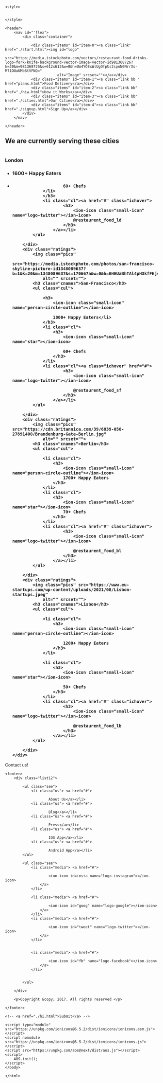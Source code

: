 <!DOCTYPE html>
<html lang="en">

<head>
    <meta charset="UTF-8">
    <meta http-equiv="X-UA-Compatible" content="IE=edge">
    <meta name="viewport" content="width=device-width, initial-scale=1.0">
    <!-- <meta name="viewport" content="width=device-width, initial-scale=1.0"> -->
    <title>My Restaurent.com/Cities We Serve</title>
    <link rel="stylesheet" href="https://unpkg.com/aos@next/dist/aos.css" />
    <link rel="stylesheet" href="stylee.css">
    <link rel="preconnect" href="https://fonts.googleapis.com">
    <link rel="stylesheet" href="queries.css">


    <style>


    </style>



</head>

<body>  

    <header>
        <nav id="'flex">
            <div class="container">

                <div class="items" id="item-0"><a class="link" href="./start.html"><img id="logo"
                            src="https://media.istockphoto.com/vectors/restaurant-food-drinks-logo-fork-knife-background-vector-image-vector-id981368726?k=20&m=981368726&s=612x612&w=0&h=Um4YOExWlUgOfpUs2spnN0NrrXs-M71OUuUMbStVFNQ="
                            alt="Image" srcset=""></a></div>
                <div class="items" id="item-1"><a class="link bb " href="plans.html">Food Delivery</a></div>
                <div class="items" id="item-2"><a class="link bb" href="./hiw.html">How it Works</a></div>
                <div class="items" id="item-3"><a class="link bb" href="./cities.html">Our Cities</a></div>
                <div class="items" id="item-4"><a class="link bb" href="./signup.html">Sign Up</a></div>
            </div>
        </nav>

    </header>



<section class="serve" id="cities" data-aos="fade-in" data-aos-duration="2000">
    <h2 class="big">We are currently serving these cities</h2>
    <div class="cities">
        <div class="ratings">
            <img class="pics" src="http://babyloncitytours.com/wp-content/uploads/2016/09/london-441853_960_720.jpg"
                alt="" srcset="">
            <h3 class="cnames">London</h3>
            <ul class="cul">
                <li class="cl">
                    <h3>
                        <ion-icon class="small-icon" name="person-circle-outline"></ion-icon>
                        1600+ Happy Eaters
                </li>
                </h3>
                <li class="cl">
                    <h3>
                        <ion-icon class="small-icon" name="star"></ion-icon>

                        60+ Chefs
                </li>
                </h3>
                <li class="cl"><a href="#" class="ichover">
                        <h3>
                            <ion-icon class="small-icon" name="logo-twitter"></ion-icon>
                            @restaurent_food_ld
                        </h3>
                    </a></li>
            </ul>

        </div>
        <div class="ratings">
            <img class="pics"
                src="https://media.istockphoto.com/photos/san-francisco-skyline-picture-id1348089637?b=1&k=20&m=1348089637&s=170667a&w=0&h=GHHUaBhTAl4pH3kfFHjsqOzqTpUsV72IK3X980hqH8w="
                alt="" srcset="">
            <h3 class="cnames">San-Francisco</h3>
            <ul class="cul">

                <h3>
                    <ion-icon class="small-icon" name="person-circle-outline"></ion-icon>

                    1800+ Happy Eaters</li>
                </h3>
                <li class="cl">
                    <h3>
                        <ion-icon class="small-icon" name="star"></ion-icon>

                        60+ Chefs
                    </h3>
                </li>
                <li class="cl"><a class="ichover" href="#">
                        <h3>
                            <ion-icon class="small-icon" name="logo-twitter"></ion-icon>

                            @restaurent_food_sf
                        </h3>
                    </a></li>
            </ul>

        </div>
        <div class="ratings">
            <img class="pics" src="https://cdn.britannica.com/39/6839-050-27891400/Brandenburg-Gate-Berlin.jpg"
                alt="" srcset="">
            <h3 class="cnames">Berlin</h3>
            <ul class="cul">

                <li class="cl">
                    <h3>
                        <ion-icon class="small-icon" name="person-circle-outline"></ion-icon>
                        1700+ Happy Eaters
                    </h3>
                </li>
                <li class="cl">
                    <h3>
                        <ion-icon class="small-icon" name="star"></ion-icon>
                        70+ Chefs
                    </h3>
                </li>
                <li class="cl"><a href="#" class="ichover">
                        <h3>
                            <ion-icon class="small-icon" name="logo-twitter"></ion-icon>

                            @restaurent_food_bl
                        </h3>
                    </a></li>
            </ul>

        </div>
        <div class="ratings">
            <img class="pics" src="https://www.eu-startups.com/wp-content/uploads/2021/08/Lisbon-startups.jpeg"
                alt="" srcset="">
            <h3 class="cnames">Lisbon</h3>
            <ul class="cul">

                <li class="cl">
                    <h3>
                        <ion-icon class="small-icon" name="person-circle-outline"></ion-icon>

                        1200+ Happy Eaters
                    </h3>
                </li>

                <li class="cl">
                    <h3>
                        <ion-icon class="small-icon" name="star"></ion-icon>

                        50+ Chefs
                    </h3>
                </li>
                <li class="cl"><a href="#" class="ichover">
                        <h3>
                            <ion-icon class="small-icon" name="logo-twitter"></ion-icon>

                            @restaurent_food_lb
                        </h3>
                    </a></li>
            </ul>

        </div>
    </div>

</section>

<div class="wapp" data-aos="zoom-in" data-aos-duration="2000">
    <p>Contact us!</p>
    <a href="#"><ion-icon class="appw" name="logo-whatsapp"></ion-icon></a>
</div>


    <footer>
        <div class="list12">
    
            <ul class="see">
                <li class="us"> <a href="#">
    
                        About Us</a></li>
                <li class="us"> <a href="#">
    
                        Blog</a></li>
                <li class="us"> <a href="#">
    
                        Press</a></li>
                <li class="us"> <a href="#">
    
                        IOS App</a></li>
                <li class="us"> <a href="#">
    
                        Android App</a></li>
            </ul>
    
            <ul class="see">
                <li class="media"> <a href="#">
    
                        <ion-icon id=insta name="logo-instagram"></ion-icon>
                    </a>
                </li>
    
                <li class="media"> <a href="#">
    
                        <ion-icon id="goog" name="logo-google"></ion-icon>
                    </a>
                </li>
                <li class="media"> <a href="#">
    
                        <ion-icon id="tweet" name="logo-twitter"></ion-icon>
                    </a>
                </li>
    
    
                <li class="media"> <a href="#">
    
                        <ion-icon id="fb" name="logo-facebook"></ion-icon>
                    </a>
                </li>
    
    
            </ul>
    
        </div>
    
        <p>Copyright &copy; 2017. All rights reserved </p>
    
    </footer>
    
    <!-- <a href="./hi.html">Submit</a> -->
    
    <script type="module" src="https://unpkg.com/ionicons@5.5.2/dist/ionicons/ionicons.esm.js"></script>
    <script nomodule src="https://unpkg.com/ionicons@5.5.2/dist/ionicons/ionicons.js"></script>
    <script src="https://unpkg.com/aos@next/dist/aos.js"></script>
    <script>
        AOS.init();
    </script>
    </body>
    
    </html>
